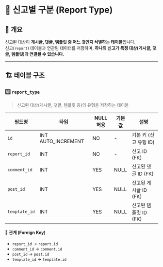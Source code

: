# 📂 신고별 구분 (Report Type)

## 📖 개요
신고된 대상이 **게시글, 댓글, 템플릿 중 어느 것인지 식별하는 테이블**입니다.  
신고(`report`) 테이블과 연관된 데이터를 저장하며, **하나의 신고가 특정 대상(게시글, 댓글, 템플릿)과 연결될 수 있습니다.**

---

## 🏗️ 테이블 구조

### 1️⃣ `report_type`
> 신고된 대상(게시글, 댓글, 템플릿 등)의 유형을 저장하는 테이블

| 필드명        | 타입             | NULL 허용 | 기본값 | 설명 |
|--------------|-----------------|----------|--------|------|
| `id`         | INT AUTO_INCREMENT | NO       | -      | 기본 키 (신고 유형 ID) |
| `report_id`  | INT             | NO       | -      | 신고 ID (FK) |
| `comment_id` | INT             | YES      | NULL   | 신고된 댓글 ID (FK) |
| `post_id`    | INT             | YES      | NULL   | 신고된 게시글 ID (FK) |
| `template_id`| INT             | YES      | NULL   | 신고된 템플릿 ID (FK) |

#### 🔗 관계 (Foreign Key)
- `report_id` → `report.id`
- `comment_id` → `comment.id`
- `post_id` → `post.id`
- `template_id` → `template.id`

